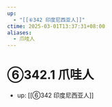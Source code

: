 ```yaml
---
up:
  - "[[⑥342 印度尼西亚人]]"
ctime: 2025-03-01T13:37:31+08:00
aliases:
  - 爪哇人
---
```


# ⑥342.1 爪哇人

- up: [[⑥342 印度尼西亚人]]
